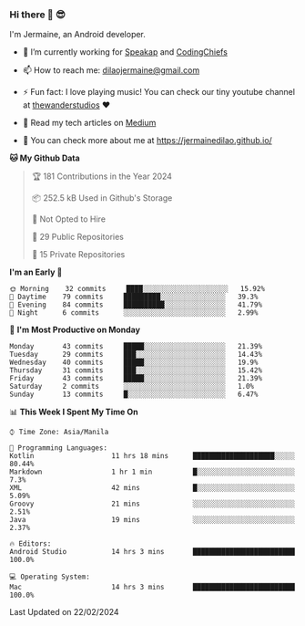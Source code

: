 ### Hi there 👋 😎
I'm Jermaine, an Android developer.

- 🔭 I’m currently working for [Speakap](https://www.speakap.com/) and [CodingChiefs](https://codingchiefs.com/en/)

- 📫 How to reach me: dilaojermaine@gmail.com

- ⚡ Fun fact: I love playing music! You can check our tiny youtube channel at [thewanderstudios](https://www.youtube.com/thewanderstudios) ♥️

- 📖 Read my tech articles on [Medium](https://jermainedilao.medium.com/)

- 👀 You can check more about me at https://jermainedilao.github.io/

<!--
**jermainedilao/jermainedilao** is a ✨ _special_ ✨ repository because its `README.md` (this file) appears on your GitHub profile.

Here are some ideas to get you started:

- 🔭 I’m currently working on ...
- 🌱 I’m currently learning ...
- 👯 I’m looking to collaborate on ...
- 🤔 I’m looking for help with ...
- 💬 Ask me about ...
- 📫 How to reach me: ...
- 😄 Pronouns: ...
- ⚡ Fun fact: ...
-->

<!--START_SECTION:waka-->
**🐱 My Github Data** 

> 🏆 181 Contributions in the Year 2024
 > 
> 📦 252.5 kB Used in Github's Storage 
 > 
> 🚫 Not Opted to Hire
 > 
> 📜 29 Public Repositories 
 > 
> 🔑 15 Private Repositories  
 > 
**I'm an Early 🐤** 

```text
🌞 Morning    32 commits     ████░░░░░░░░░░░░░░░░░░░░░   15.92% 
🌆 Daytime    79 commits     █████████░░░░░░░░░░░░░░░░   39.3% 
🌃 Evening    84 commits     ██████████░░░░░░░░░░░░░░░   41.79% 
🌙 Night      6 commits      ░░░░░░░░░░░░░░░░░░░░░░░░░   2.99%

```
📅 **I'm Most Productive on Monday** 

```text
Monday       43 commits     █████░░░░░░░░░░░░░░░░░░░░   21.39% 
Tuesday      29 commits     ███░░░░░░░░░░░░░░░░░░░░░░   14.43% 
Wednesday    40 commits     █████░░░░░░░░░░░░░░░░░░░░   19.9% 
Thursday     31 commits     ███░░░░░░░░░░░░░░░░░░░░░░   15.42% 
Friday       43 commits     █████░░░░░░░░░░░░░░░░░░░░   21.39% 
Saturday     2 commits      ░░░░░░░░░░░░░░░░░░░░░░░░░   1.0% 
Sunday       13 commits     █░░░░░░░░░░░░░░░░░░░░░░░░   6.47%

```


📊 **This Week I Spent My Time On** 

```text
⌚︎ Time Zone: Asia/Manila

💬 Programming Languages: 
Kotlin                   11 hrs 18 mins      ████████████████████░░░░░   80.44% 
Markdown                 1 hr 1 min          █░░░░░░░░░░░░░░░░░░░░░░░░   7.3% 
XML                      42 mins             █░░░░░░░░░░░░░░░░░░░░░░░░   5.09% 
Groovy                   21 mins             ░░░░░░░░░░░░░░░░░░░░░░░░░   2.51% 
Java                     19 mins             ░░░░░░░░░░░░░░░░░░░░░░░░░   2.37%

🔥 Editors: 
Android Studio           14 hrs 3 mins       █████████████████████████   100.0%

💻 Operating System: 
Mac                      14 hrs 3 mins       █████████████████████████   100.0%

```


 Last Updated on 22/02/2024
<!--END_SECTION:waka-->
